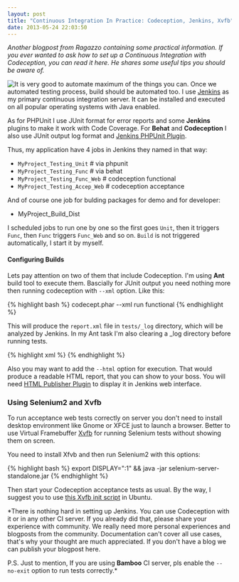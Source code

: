 ```yaml
---
layout: post
title: "Continuous Integration In Practice: Codeception, Jenkins, Xvfb"
date: 2013-05-24 22:03:50
---
```


*Another blogpost from Ragazzo containing some practical information. If you ever wanted to ask how to set up a Continuous Integration with Codeception, you can read it here. He shares some useful tips you should be aware of.*

<img src="http://jenkins-ci.org/sites/default/files/images/headshot.png" style="float: left;" />

It is very good to automate maximum of the things you can. Once we automated testing process, build should be automated too. I use [Jenkins](http://jenkins-ci.org/) as my primary continuous integration server. It can be installed and executed on all popular operating systems with Java enabled. 

As for PHPUnit I use JUnit format for error reports and some **Jenkins** plugins to make it work with Code Coverage. For **Behat** and **Codeception** I also use JUnit output log format and [Jenkins PHPUnit Plugin](http://jenkins-php.org/). 

Thus, my application have 4 jobs in Jenkins they named in that way:

* `MyProject_Testing_Unit` # via phpunit
* `MyProject_Testing_Func` # via behat
* `MyProject_Testing_Func_Web`  # codeception functional
* `MyProject_Testing_Accep_Web` # codeception acceptance

And of course one job for bulding packages for demo and for developer:

* MyProject_Build_Dist

 I scheduled jobs to run one by one so the first goes `Unit`, then it triggers `Func`, then `Func` triggers `Func_Web` and so on. `Build` is not triggered automatically, I start it by myself.

#### Configuring Builds 

Lets pay attention on two of them that include Codeception. I'm using **Ant** build tool to execute them.
Bascially for JUnit output you need nothing more then running codeception with `--xml` option. Like this:

{% highlight bash %}
codecept.phar --xml run functional
{% endhighlight %}

This will produce the `report.xml` file in `tests/_log` directory, which will be analyzed by Jenkins. In my Ant task I'm also clearing a _log directory before running tests.

{% highlight xml %}
<project name="MyProject_Testing_Func_Web" default="build" basedir=".">
<target name="clean">
  <delete dir="${basedir}/build/src/protected/tests/codeception/tests/_log" includes="**/*" />
</target>
<target name="codeception">
  <exec dir="${basedir}/build/src/protected/tests/codeception" executable="php" failonerror="true">
    <arg line="codecept.phar --xml run functional" />
  </exec>
</target>
<target name="build" depends="clean, codeception"/>
</project>
{% endhighlight %}

Also you may want to add the `--html` option for execution. That would produce a readable HTML report, that you can show to your boss. You will need [HTML Publisher Plugin](https://wiki.jenkins-ci.org/display/JENKINS/HTML+Publisher+Plugin) to display it in Jenkins web interface.

### Using Selenium2 and Xvfb

To run acceptance web tests correctly on server you don't need to install desktop environment like Gnome or XFCE just to launch a browser. Better to use Virtual Framebuffer [Xvfb](http://en.wikipedia.org/wiki/Xvfb) for running Selenium tests without showing them on screen. 

You need to install Xfvb and then run Selenium2 with this options:

{% highlight bash %}
export DISPLAY=":1" && java -jar selenium-server-standalone.jar
{% endhighlight %}

Then start your Codeception acceptance tests as usual. By the way, I suggest you to use [this Xvfb init script](https://gist.github.com/jterrace/2911875) in Ubuntu.

*There is nothing hard in setting up Jenkins. You can use Codeception with it or in any other CI server. If you already did that, please share your experience with community. We really need more personal experiences and blogposts from the community. Documentation can't cover all use cases, that's why your thought are much appreciated. If you don't have a blog we can publish your blogpost here.

P.S. Just to mention, If you are using **Bamboo** CI server, pls enable the `--no-exit` option to run tests correctly.*